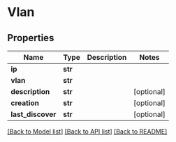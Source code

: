 # Vlan


## Properties
Name | Type | Description | Notes
------------ | ------------- | ------------- | -------------
**ip** | **str** |  | 
**vlan** | **str** |  | 
**description** | **str** |  | [optional] 
**creation** | **str** |  | [optional] 
**last_discover** | **str** |  | [optional] 

[[Back to Model list]](../README.md#documentation-for-models) [[Back to API list]](../README.md#documentation-for-api-endpoints) [[Back to README]](../README.md)


